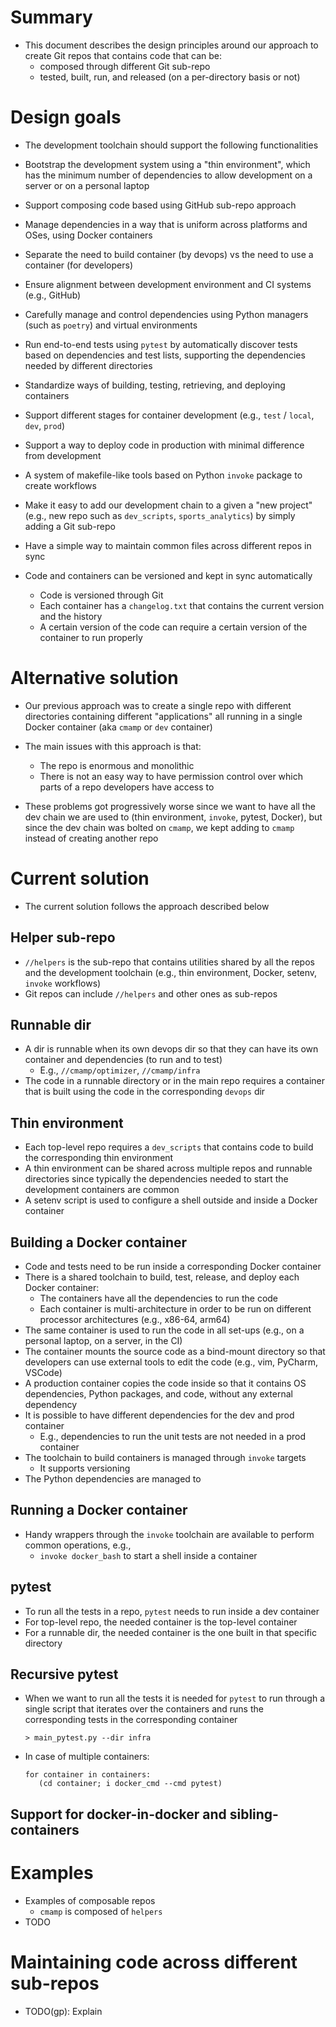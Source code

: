 # Summary

- This document describes the design principles around our approach to create Git
  repos that contains code that can be:
  - composed through different Git sub-repo
  - tested, built, run, and released (on a per-directory basis or not)

# Design goals

- The development toolchain should support the following functionalities

- Bootstrap the development system using a "thin environment", which has the
  minimum number of dependencies to allow development on a server or on a
  personal laptop
- Support composing code based using GitHub sub-repo approach
- Manage dependencies in a way that is uniform across platforms and OSes, using
  Docker containers
- Separate the need to build container (by devops) vs the need to use a container
  (for developers)
- Ensure alignment between development environment and CI systems (e.g., GitHub)
- Carefully manage and control dependencies using Python managers (such as
  `poetry`) and virtual environments
- Run end-to-end tests using `pytest` by automatically discover tests based on
  dependencies and test lists, supporting the dependencies needed by different
  directories
- Standardize ways of building, testing, retrieving, and deploying containers
- Support different stages for container development (e.g., `test` / `local`,
  `dev`, `prod`)
- Support a way to deploy code in production with minimal difference from
  development
- A system of makefile-like tools based on Python `invoke` package to create
  workflows
- Make it easy to add our development chain to a given a "new project" (e.g., new
  repo such as `dev_scripts`, `sports_analytics`) by simply adding a Git sub-repo
- Have a simple way to maintain common files across different repos in sync
- Code and containers can be versioned and kept in sync automatically
  - Code is versioned through Git
  - Each container has a `changelog.txt` that contains the current version and
    the history
  - A certain version of the code can require a certain version of the container
    to run properly

# Alternative solution

- Our previous approach was to create a single repo with different directories
  containing different "applications" all running in a single Docker container
  (aka `cmamp` or `dev` container)

- The main issues with this approach is that:
  - The repo is enormous and monolithic
  - There is not an easy way to have permission control over which parts of a
    repo developers have access to

- These problems got progressively worse since we want to have all the dev chain
  we are used to (thin environment, `invoke`, pytest, Docker), but since the dev
  chain was bolted on `cmamp`, we kept adding to `cmamp` instead of creating
  another repo

# Current solution

- The current solution follows the approach described below

## Helper sub-repo
- `//helpers` is the sub-repo that contains utilities shared by all the repos
  and the development toolchain (e.g., thin environment, Docker, setenv,
  `invoke` workflows)
- Git repos can include `//helpers` and other ones as sub-repos

## Runnable dir
- A dir is runnable when its own devops dir so that they can have its own
  container and dependencies (to run and to test)
  - E.g., `//cmamp/optimizer`, `//cmamp/infra`
- The code in a runnable directory or in the main repo requires a container
  that is built using the code in the corresponding `devops` dir

## Thin environment
- Each top-level repo requires a `dev_scripts` that contains code to build the
  corresponding thin environment
- A thin environment can be shared across multiple repos and runnable directories
  since typically the dependencies needed to start the development containers are
  common
- A setenv script is used to configure a shell outside and inside a Docker
  container

## Building a Docker container
- Code and tests need to be run inside a corresponding Docker container
- There is a shared toolchain to build, test, release, and deploy each Docker
  container:
  - The containers have all the dependencies to run the code
  - Each container is multi-architecture in order to be run on different processor
    architectures (e.g., x86-64, arm64)
- The same container is used to run the code in all set-ups (e.g., on a personal
  laptop, on a server, in the CI)
- The container mounts the source code as a bind-mount directory so that
  developers can use external tools to edit the code (e.g., vim, PyCharm, VSCode)
- A production container copies the code inside so that it contains OS
  dependencies, Python packages, and code, without any external dependency
- It is possible to have different dependencies for the dev and prod container
  - E.g., dependencies to run the unit tests are not needed in a prod container
- The toolchain to build containers is managed through `invoke` targets
  - It supports versioning
- The Python dependencies are managed to 

## Running a Docker container
- Handy wrappers through the `invoke` toolchain are available to perform common
  operations, e.g.,
  - `invoke docker_bash` to start a shell inside a container

## pytest
- To run all the tests in a repo, `pytest` needs to run inside a dev container
- For top-level repo, the needed container is the top-level container
- For a runnable dir, the needed container is the one built in that specific
  directory

## Recursive pytest
- When we want to run all the tests it is needed for `pytest` to run through
  a single script that iterates over the containers and runs the corresponding
  tests in the corresponding container

  ```
  > main_pytest.py --dir infra
  ```

- In case of multiple containers:
  ```
  for container in containers:
     (cd container; i docker_cmd --cmd pytest)
  ```

## Support for docker-in-docker and sibling-containers

# Examples

- Examples of composable repos
  - `cmamp` is composed of `helpers`
- TODO

# Maintaining code across different sub-repos

- TODO(gp): Explain
